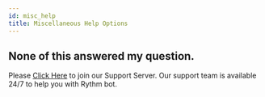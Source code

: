 ```yaml
---
id: misc_help
title: Miscellaneous Help Options
---
```


## None of this answered my question.
Please [Click Here](https://discord.gg/rythm) to join our Support Server. Our support team is available 24/7 to help you with Rythm bot.
